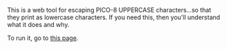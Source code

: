 This is a web tool for escaping PICO-8 UPPERCASE characters...so that they print as lowercase characters. If you need this, then you'll understand what it does and why.

To run it, go to [this page](https://morgan3d.github.io/misc/p8escape/index.html).
